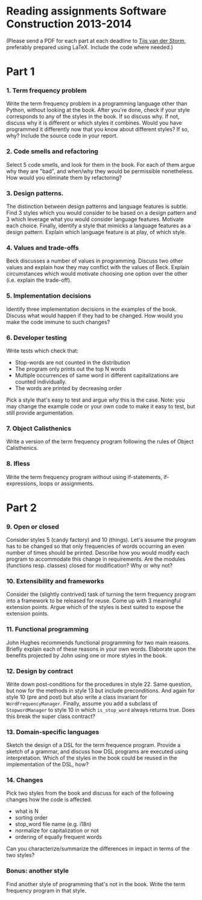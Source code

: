 
# Reading assignments Software Construction 2013-2014

(Please send a PDF for each part at each deadline to [Tijs van der
Storm](mailto:storm@cwi.nl), preferably prepared using LaTeX. Include
the code where needed.)

# Part 1

### 1. Term frequency problem

Write the term frequency problem in a programming language other than
Python, without looking at the book. After you're done, check if your
style corresponds to any of the styles in the book. If so discuss why.
If not, discuss why it is different or which styles it combines. Would
you have programmed it differently now that you know about different
styles? If so, why? Include the source code in your report.

### 2. Code smells and refactoring

Select 5 code smells, and look for them in the book. For each of them
argue why they are "bad", and when/why they would be permissible
nonetheless. How would you eliminate them by refactoring?


### 3. Design patterns.

The distinction between design patterns and language features is
subtle. Find 3 styles which you would consider to be based on a design
pattern and 3 which leverage what you would consider language
features. Motivate each choice. Finally, identify a style that mimicks
a language features as a design pattern. Explain which language
feature is at play, of which style. 

### 4. Values and trade-offs

Beck discusses a number of values in programming. Discuss two other
values and explain how they may conflict with the values of Beck.
Explain circumstances which would motivate choosing one option over
the other (i.e. explain the trade-off). 

### 5. Implementation decisions

Identify three implementation decisions in the examples of the book.
Discuss what would happen if they had to be changed. How would you
make the code immune to such changes?

### 6. Developer testing

Write tests which check that:
- Stop-words are not counted in the distribution
- The program only prints out the top N words
- Multiple occurrences of same word in different capitalizations are
  counted individually.
- The words are printed by decreasing order

Pick a style that's easy to test and argue *why* this is the case.
Note: you may change the example code or your own code to make it easy
to test, but still provide argumentation.

### 7. Object Calisthenics

Write a version of the term frequency program following the rules of
Object Calisthenics.


### 8. Ifless

Write the term frequency program without using if-statements,
if-expressions, loops or assignments.

# Part 2

### 9. Open or closed

Consider styles 5 (candy factory) and 10 (things). Let's assume the
program has to be changed so that only frequencies of words occurring
an even number of times should be printed. Describe how you would
modify each program to accommodate this change in requirements. Are
the modules (functions resp. classes) closed for modification? Why or
why not?

### 10. Extensibility and frameworks

Consider the (slightly contrived) task of turning the term frequency
program into a framework to be released for reuse. Come up with 3
meaningful extension points. Argue which of the styles is best suited
to expose the extension points. 

### 11. Functional programming

John Hughes recommends functional programming for two main reasons.
Briefly explain each of these reasons in your own words. Elaborate
upon the benefits projected by John using one or more styles in the
book.

### 12. Design by contract

Write down post-conditions for the procedures in style 22. Same
question, but now for the methods in style 13 but include
preconditions. And again for style 10 (pre and post) but also write a
class invariant for `WordFrequencyManager`. Finally, assume
you add a subclass of `StopwordManager` to style 10 in which
`is_stop_word` always returns true. Does this break the super class
contract?

### 13. Domain-specific languages

Sketch the design of a DSL for the term frequence program. Provide a
sketch of a grammar, and discuss how DSL programs are executed using
interpretation. Which of the styles in the book could be reused in the
implementation of the DSL, how?

### 14. Changes

Pick two styles from the book and discuss for each of the following
changes how the code is affected.

- what is N
- sorting order
- stop_word file name (e.g. i18n)
- normalize for capitalization or not
- ordering of equally frequent words

Can you characterize/summarize the differences in impact in terms of the two
styles?

### Bonus: another style

Find another style of programming that's not in the book. Write the
term frequency program in that style.









